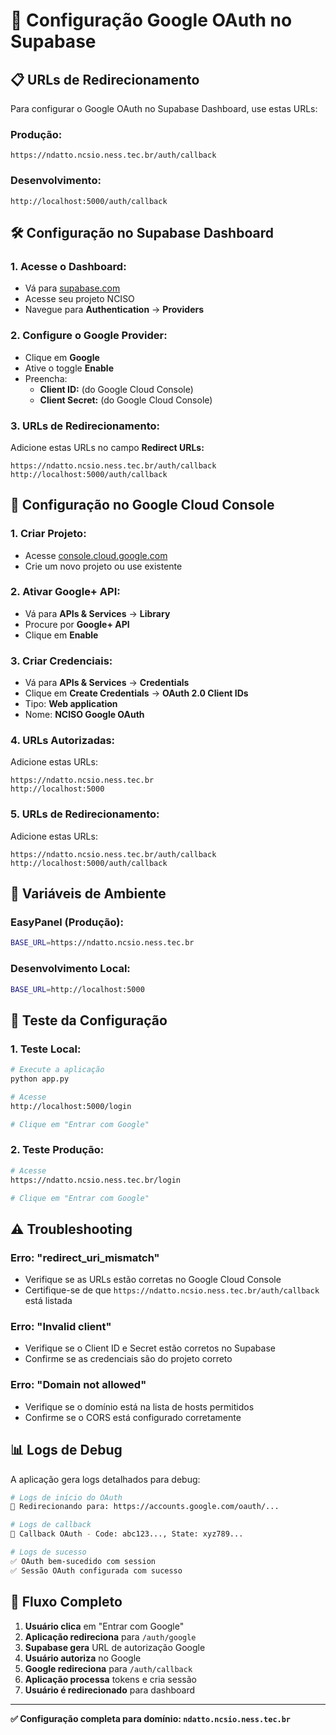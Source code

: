 # 🔐 Configuração Google OAuth no Supabase

## 📋 **URLs de Redirecionamento**

Para configurar o Google OAuth no Supabase Dashboard, use estas URLs:

### **Produção:**
```
https://ndatto.ncsio.ness.tec.br/auth/callback
```

### **Desenvolvimento:**
```
http://localhost:5000/auth/callback
```

## 🛠️ **Configuração no Supabase Dashboard**

### **1. Acesse o Dashboard:**
- Vá para [supabase.com](https://supabase.com)
- Acesse seu projeto NCISO
- Navegue para **Authentication** → **Providers**

### **2. Configure o Google Provider:**
- Clique em **Google**
- Ative o toggle **Enable**
- Preencha:
  - **Client ID:** (do Google Cloud Console)
  - **Client Secret:** (do Google Cloud Console)

### **3. URLs de Redirecionamento:**
Adicione estas URLs no campo **Redirect URLs:**
```
https://ndatto.ncsio.ness.tec.br/auth/callback
http://localhost:5000/auth/callback
```

## 🔧 **Configuração no Google Cloud Console**

### **1. Criar Projeto:**
- Acesse [console.cloud.google.com](https://console.cloud.google.com)
- Crie um novo projeto ou use existente

### **2. Ativar Google+ API:**
- Vá para **APIs & Services** → **Library**
- Procure por **Google+ API**
- Clique em **Enable**

### **3. Criar Credenciais:**
- Vá para **APIs & Services** → **Credentials**
- Clique em **Create Credentials** → **OAuth 2.0 Client IDs**
- Tipo: **Web application**
- Nome: **NCISO Google OAuth**

### **4. URLs Autorizadas:**
Adicione estas URLs:
```
https://ndatto.ncsio.ness.tec.br
http://localhost:5000
```

### **5. URLs de Redirecionamento:**
Adicione estas URLs:
```
https://ndatto.ncsio.ness.tec.br/auth/callback
http://localhost:5000/auth/callback
```

## 📝 **Variáveis de Ambiente**

### **EasyPanel (Produção):**
```bash
BASE_URL=https://ndatto.ncsio.ness.tec.br
```

### **Desenvolvimento Local:**
```bash
BASE_URL=http://localhost:5000
```

## 🧪 **Teste da Configuração**

### **1. Teste Local:**
```bash
# Execute a aplicação
python app.py

# Acesse
http://localhost:5000/login

# Clique em "Entrar com Google"
```

### **2. Teste Produção:**
```bash
# Acesse
https://ndatto.ncsio.ness.tec.br/login

# Clique em "Entrar com Google"
```

## ⚠️ **Troubleshooting**

### **Erro: "redirect_uri_mismatch"**
- Verifique se as URLs estão corretas no Google Cloud Console
- Certifique-se de que `https://ndatto.ncsio.ness.tec.br/auth/callback` está listada

### **Erro: "Invalid client"**
- Verifique se o Client ID e Secret estão corretos no Supabase
- Confirme se as credenciais são do projeto correto

### **Erro: "Domain not allowed"**
- Verifique se o domínio está na lista de hosts permitidos
- Confirme se o CORS está configurado corretamente

## 📊 **Logs de Debug**

A aplicação gera logs detalhados para debug:

```bash
# Logs de início do OAuth
🔗 Redirecionando para: https://accounts.google.com/oauth/...

# Logs de callback
🔄 Callback OAuth - Code: abc123..., State: xyz789...

# Logs de sucesso
✅ OAuth bem-sucedido com session
✅ Sessão OAuth configurada com sucesso
```

## 🎯 **Fluxo Completo**

1. **Usuário clica** em "Entrar com Google"
2. **Aplicação redireciona** para `/auth/google`
3. **Supabase gera** URL de autorização Google
4. **Usuário autoriza** no Google
5. **Google redireciona** para `/auth/callback`
6. **Aplicação processa** tokens e cria sessão
7. **Usuário é redirecionado** para dashboard

---

**✅ Configuração completa para domínio: `ndatto.ncsio.ness.tec.br`** 